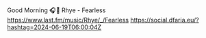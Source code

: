 Good Morning 🎧🎵 Rhye - Fearless  https://www.last.fm/music/Rhye/_/Fearless https://social.dfaria.eu/?hashtag=2024-06-19T06:00:04Z
